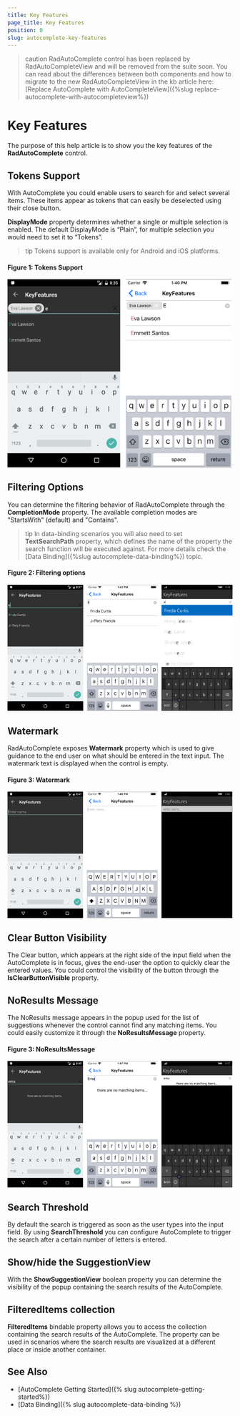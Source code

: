 ```yaml
---
title: Key Features
page_title: Key Features
position: 0
slug: autocomplete-key-features
---
```


>caution RadAutoComplete control has been replaced by RadAutoCompleteView and will be removed from the suite soon. You can read about the differences between both components and how to migrate to the new RadAutoCompleteView in the kb article here: [Replace AutoComplete with AutoCompleteView]({%slug replace-autocomplete-with-autocompleteview%})

# Key Features

The purpose of this help article is to show you the key features of the **RadAutoComplete** control.

## Tokens Support

With AutoComplete you could enable users to search for and select several items. These items appear as tokens that can easily be deselected using their close button. 

**DisplayMode** property determines whether a single or multiple selection is enabled.  The default DisplayMode is “Plain”, for multiple selection you would need to set it to “Tokens”.

>tip Tokens support is available only for Android and iOS platforms.

<snippet id='autocomplete-features-tokenssupport'/>

#### Figure 1: Tokens Support

![](../images/autocomplete-features-tokens.png)

## Filtering Options

You can determine the filtering behavior of RadAutoComplete through the **CompletionMode** property. The available completion modes are "StartsWith" (default)  and  "Contains".

>tip In data-binding scenarios you will also need to set **TextSearchPath** property, which defines the name of the property the search function will be executed against. For more details check the [Data Binding]({%slug autocomplete-data-binding%}) topic.

<snippet id='autocomplete-features-filter'/>

#### Figure 2: Filtering options

![](../images/autocomplete-features-filtering.png)

## Watermark

RadAutoComplete exposes **Watermark** property which is used to give guidance to the end user on what should be entered in the text input. The watermark text is displayed when the control is empty.

<snippet id='autocomplete-features-watermark'/>

#### Figure 3: Watermark

![](../images/autocomplete-features-watermark.png)

## Clear Button Visibility

The Clear button, which appears at the right side of the input field when the AutoComplete is in focus, gives the end-user the option to quickly clear the entered values. You could control the visibility of the button through the **IsClearButtonVisible** property.

## NoResults Message

The NoResults message appears in the popup used for the list of suggestions whenever the control cannot find any matching items.  You could easily customize it through the **NoResultsMessage** property.

<snippet id='autocomplete-features-noresultsmessage'/>

#### Figure 3: NoResultsMessage

![](../images/autocomplete-features-noresults.png)

## Search Threshold

By default the search is triggered as soon as the user types into the input field. By using **SearchThreshold** you can configure AutoComplete to trigger the search after a certain number of letters is entered. 

<snippet id='autocomplete-features-searchthreshold'/>

## Show/hide the SuggestionView

With the **ShowSuggestionView** boolean property you can determine the visibility of the popup containing the search results of the AutoComplete.

<snippet id='autocomplete-features-suggestionview'/>

## FilteredItems collection

**FilteredItems** bindable property allows you to access the collection containing the search results of the AutoComplete. The property can be used in scenarios where the search results are visualized at a different place or inside another container.

## See Also

- [AutoComplete Getting Started]({% slug autocomplete-getting-started%})
- [Data Binding]({% slug autocomplete-data-binding %})
